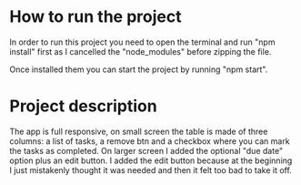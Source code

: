 # How to run the project

In order to run this project you need to open the terminal and run "npm install" first as I cancelled the "node_modules" before zipping the file.

Once installed them you can start the project by running "npm start".

# Project description

The app is full responsive, on small screen the table is made of three columns: a list of tasks, a remove btn and a checkbox where you can mark the tasks as completed.
On larger screen I added the optional "due date" option plus an edit button. I added the edit button because at the beginning I just mistakenly thought it was needed and then it felt too bad to take it off.

